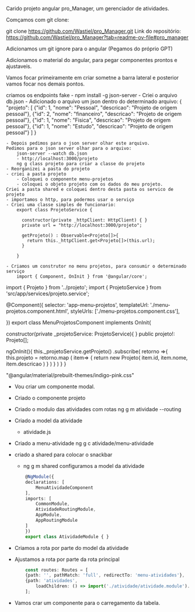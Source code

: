 Carido projeto angular pro_Manager, um gerenciador de atividades. 

Comçamos com git clone: 

git clone https://github.com/Wastiel/pro_Manager.git
Link do repositório: https://github.com/Wastiel/pro_Manager?tab=readme-ov-file#pro_manager

Adicionamos um git ignore para o angular (Pegamos do próprio GPT)

Adicionamos o material do angular, para pegar componentes prontos e ajustaveis. 

Vamos focar primeiramente em criar sometne a barra lateral e posterior vamos focar nos demais pontos. 

criamos os endpoints fake
	- npm install -g json-server
	- Criei o arquivo db.json
	- Adicionado o arquivo um json dentro do determinado arquivo:
		{
	"projeto": [
	        {"id": 1, "nome": "Pessoal", "descricao": "Projeto de origem pessoal"},
	        {"id": 2, "nome": "financeiro", "descricao": "Projeto de origem pessoal"},
	        {"id": 1, "nome": "Fisica", "descricao": "Projeto de origem pessoal"},
	        {"id": 1, "nome": "Estudo", "descricao": "Projeto de origem pessoal"}
	    ]
	}		

	- Depois pedimos para o json server olhar este arquivo.
	Pedimos para o json server olhar para o arquivo:
		json-server --watch db.json
		- http://localhost:3000/projeto
		ng g class projeto para criar a classe do projeto
	- Reorganizei a pasta do projeto
	- criei a pasta projeto
		- Coloquei o componente menu-projetos
		- coloquei o objeto projeto com os dados do meu projeto.
	Criei a pasta shared e coloquei dentro desta pasta os servico de projeto
	- importamos o http, para podermos usar o serviço 
	- Criei uma classe simples de funcionario:
		export class ProjetoService {

		  constructor(private _httpClient: HttpClient) { }
		  private url = "http://localhost:3000/projeto";

		  getProjeto() : Observable<Projeto[]>{
		    return this._httpClient.get<Projeto[]>(this.url);
		  }

		}

	- Criamos um construtor no menu projetos, para consumir o determinado serviço
		import { Component, OnInit } from '@angular/core';
import { Projeto } from '../projeto';
import { ProjetoService } from 'src/app/services/projeto.service';


@Component({
  selector: 'app-menu-projetos',
  templateUrl: './menu-projetos.component.html',
  styleUrls: ['./menu-projetos.component.css'],
   
})
export class MenuProjetosComponent implements OnInit{

  constructor(private _projetoService: ProjetoService){ }
  public projeto!: Projeto[];

  ngOnInit(){
    this._projetoService.getProjeto()
      .subscribe(
        retorno =>{
          this.projeto = retorno.map (
            item=>
            {
              return new Projeto(
                item.id,
                item.nome,
                item.descricao
              )
            }
          )
        }
      )
    }
}


"@angular/material/prebuilt-themes/indigo-pink.css"

- Vou criar um componente modal. 

- Criado o componente projeto
- Criado o modulo das atividades com rotas
	ng g m atividade --routing
- Criado a model da atividade
	- atividade.js
- Criado a menu-atividade
ng g c atividade/menu-atividade
- criado a shared para colocar o snackbar
	- ng g m shared
configuramos a model da atividade
	````ts		
		@NgModule({
		declarations: [
			MenuAtividadeComponent
		],
		imports: [
			CommonModule,
			AtividadeRoutingModule,
			AppModule, 
			AppRoutingModule
		]
		})
		export class AtividadeModule { }

	````
- Criamos a rota por parte do model da atividade
- Ajustamos a rota por parte da rota principal 
	````ts
		const routes: Routes = [
		{path: '', pathMatch: 'full', redirectTo: 'menu-atividades'},
		{path: 'atividades',
			loadChildren: () => import('./atividade/atividade.module').then(m =>m.AtividadeModule)}
		];
	````
- Vamos crar um componente para o carregamento da tabela. 